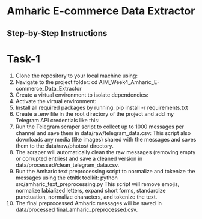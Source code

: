 # Amharic E-commerce Data Extractor
## Step-by-Step Instructions
# Task-1
1.	Clone the repository to your local machine using:
2.	Navigate to the project folder:
cd AIM_Week4_Amharic_E-commerce_Data_Extractor
3.	Create a virtual environment to isolate dependencies:
4.	Activate the virtual environment:
5.	Install all required packages by running:
pip install -r requirements.txt
6.	Create a .env file in the root directory of the project and add my Telegram API credentials like this:
7.	Run the Telegram scraper script to collect up to 1000 messages per channel and save them in data/raw/telegram_data.csv:
This script also downloads any media (like images) shared with the messages and saves them to the data/raw/photos/ directory.
8.	The scraper will automatically clean the raw messages (removing empty or corrupted entries) and save a cleaned version in data/processed/clean_telegram_data.csv.
9.	Run the Amharic text preprocessing script to normalize and tokenize the messages using the etnltk toolkit:
   python src/amharic_text_preprocessing.py
This script will remove emojis, normalize labialized letters, expand short forms, standardize punctuation, normalize characters, and tokenize the text.
10.	The final preprocessed Amharic messages will be saved in data/processed final_amharic_preprocessed.csv.
